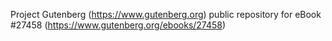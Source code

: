 Project Gutenberg (https://www.gutenberg.org) public repository for eBook #27458 (https://www.gutenberg.org/ebooks/27458)
